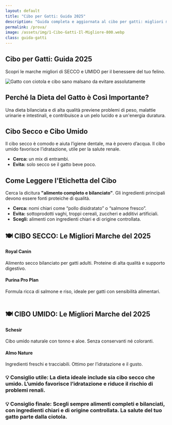 ```yaml
---
layout: default
title: "Cibo per Gatti: Guida 2025"
description: "Guida completa e aggiornata al cibo per gatti: migliori marche, ingredienti da evitare e consigli nutrizionali."
permalink: /prova/
image: /assets/img/1-Cibo-Gatti-Il-Migliore-800.webp
class: guida-gatti
---
```


<section class="page-prova" role="region" aria-label="Guida al cibo per gatti">

  <div class="intro-flex">
    <div class="intro-text">
      <h1>Cibo per Gatti: Guida 2025</h1>
      <p>Scopri le marche migliori di SECCO e UMIDO per il benessere del tuo felino.</p>
    </div>
    <div class="intro-image">
      <img 
        src="/assets/img/1-Cibo-Gatti-Il-Migliore-800.webp"
        srcset="/assets/img/1-Cibo-Gatti-Il-Migliore-480.webp 480w,
                /assets/img/1-Cibo-Gatti-Il-Migliore-800.webp 800w"
        sizes="(max-width: 600px) 480px, 800px"
        alt="Gatto con ciotola e cibo sano malsano da evitare assolutamente"
        width="800" height="auto" loading="lazy" />
    </div>
  </div>

  <div class="content-block">
    <h2>Perché la Dieta del Gatto è Così Importante?</h2>
    <p>Una dieta bilanciata e di alta qualità previene problemi di peso, malattie urinarie e intestinali, e contribuisce a un pelo lucido e a un'energia duratura.</p>
  </div>

  <div class="content-block">
    <h2>Cibo Secco e Cibo Umido</h2>
    <p>Il cibo secco è comodo e aiuta l’igiene dentale, ma è povero d’acqua. Il cibo umido favorisce l’idratazione, utile per la salute renale.</p>
    <ul>
      <li><strong>Cerca:</strong> un mix di entrambi.</li>
      <li><strong>Evita:</strong> solo secco se il gatto beve poco.</li>
    </ul>
  </div>

  <div class="content-block">
    <h2>Come Leggere l'Etichetta del Cibo</h2>
    <p>Cerca la dicitura <strong>"alimento completo e bilanciato"</strong>. Gli ingredienti principali devono essere fonti proteiche di qualità.</p>
    <ul>
      <li><strong>Cerca:</strong> nomi chiari come “pollo disidratato” o “salmone fresco”.</li>
      <li><strong>Evita:</strong> sottoprodotti vaghi, troppi cereali, zuccheri e additivi artificiali.</li>
      <li><strong>Scegli:</strong> alimenti con ingredienti chiari e di origine controllata.</li>
    </ul>
  </div>

  <div class="content-block">
    <h2>🍽️ CIBO SECCO: Le Migliori Marche del 2025</h2>
    <div class="brand-grid">
      <div class="brand-card">
        <h4>Royal Canin</h4>
        <p>Alimento secco bilanciato per gatti adulti. Proteine di alta qualità e supporto digestivo.</p>
      </div>
      <div class="brand-card">
        <h4>Purina Pro Plan</h4>
        <p>Formula ricca di salmone e riso, ideale per gatti con sensibilità alimentari.</p>
      </div>
    </div>
  </div>

  <div class="content-block" style="margin-top: 3rem;">
    <h2 class="section-title-gradient">🍽️ CIBO UMIDO: Le Migliori Marche del 2025</h2>
    <div class="brand-grid">
      <div class="brand-card">
        <h4>Schesir</h4>
        <p>Cibo umido naturale con tonno e aloe. Senza conservanti né coloranti.</p>
      </div>
      <div class="brand-card">
        <h4>Almo Nature</h4>
        <p>Ingredienti freschi e tracciabili. Ottimo per l’idratazione e il gusto.</p>
      </div>
    </div>
  </div>

  <div class="content-block">
    <h3 class="useful-tip">💡 <strong>Consiglio utile:</strong> La dieta ideale include sia cibo secco che umido. L’umido favorisce l’idratazione e riduce il rischio di problemi renali.</h3>
  </div>

  <div class="content-block">
    <h3 class="useful-tip">💡 <strong>Consiglio finale:</strong> Scegli sempre alimenti completi e bilanciati, con ingredienti chiari e di origine controllata. La salute del tuo gatto parte dalla ciotola.</h3>
  </div>

</section>
